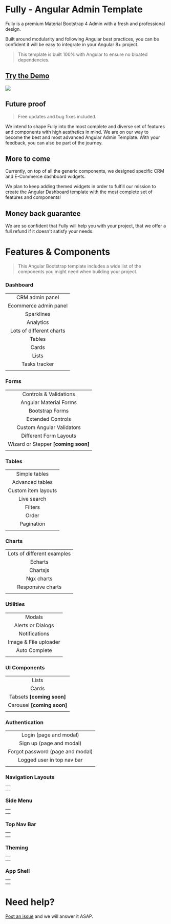 # Fully - Angular Admin Template
Fully is a premium Material Bootstrap 4 Admin with a fresh and professional design.

Built around modularity and following Angular best practices, you can be confident it will be easy to integrate in your Angular 8+ project.

> This template is built 100% with Angular to ensure no bloated dependencies.

## [Try the Demo](https://angular-templates.io/product/fully-angular-admin-template) 

<div>
<img src="https://angular-templates.s3-us-west-2.amazonaws.com/fully-angular-admin-template/fully-angular-admin-template-showcase.jpg">
</div>

## Future proof
> Free updates and bug fixes included.

We intend to shape Fully into the most complete and diverse set of features and components with high aesthetics in mind. We are on our way to become the best and most advanced Angular Admin Template. With your feedback, you can also be part of the journey.

## More to come
Currently, on top of all the generic components, we designed specific CRM and E-Commerce dashboard widgets.

We plan to keep adding themed widgets in order to fulfill our mission to create the Angular Dashboard template with the most complete set of features and components!

## Money back guarantee
We are so confident that Fully will help you with your project, that we offer a full refund if it doesn't satisfy your needs.

# Features & Components
> This Angular Bootstrap template includes a wide list of the components you might need when building your project.

### Dashboard
|  |
| :----: |
| CRM admin panel       |
| Ecommerce admin panel |
| Sparklines            |
| Analytics             |
| Lots of different charts |
| Tables |
| Cards |
| Lists |
| Tasks tracker |
|  |

### Forms
|  |
| :----: |
| Controls & Validations  |
| Angular Material Forms  |
| Bootstrap Forms         |
| Extended Controls |
| Custom Angular Validators |
| Different Form Layouts |
| Wizard or Stepper **[coming soon]** |
|  |

### Tables
|  |
| :----: |
| Simple tables       |
| Advanced tables     |
| Custom item layouts |
| Live search |
| Filters |
| Order |
| Pagination |
|  |

### Charts
|  |
| :----: |
| Lots of different examples |
| Echarts |
| Chartsjs |
| Ngx charts |
| Responsive charts |
|  |

### Utilities
|  |
| :----: |
| Modals |
| Alerts or Dialogs |
| Notifications |
| Image & File uploader |
| Auto Complete |
|  |

### UI Components
|  |
| :----: |
| Lists |
| Cards |
| Tabsets **[coming soon]** |
| Carousel **[coming soon]** |
|  |

### Authentication
|  |
| :----: |
| Login (page and modal) |
| Sign up (page and modal) |
| Forgot password (page and modal) |
| Logged user in top nav bar |
|  |

### Navigation Layouts
|  |
| :----: |
|  |
|  |

### Side Menu
|  |
| :----: |
|  |
|  |

### Top Nav Bar
|  |
| :----: |
|  |
|  |

### Theming
|  |
| :----: |
|  |
|  |

### App Shell
|  |
| :----: |
|  |
|  |

# Need help?
[Post an issue](https://github.com/AngularTemplates/fully-angular-admin-template/issues/new) and we will answer it ASAP.
